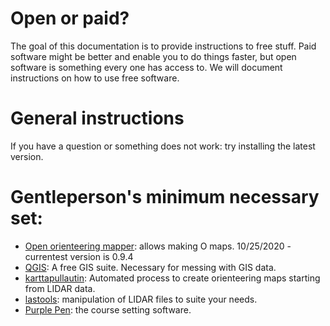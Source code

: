 # Open or paid?
The goal of this documentation is to provide instructions to free stuff. Paid software might be better and enable you to do things faster, but open software is something every one has access to. We will document instructions on how to use free software.

# General instructions
If you have a question or something does not work: try installing the latest version.

# Gentleperson's minimum necessary set:
* [Open orienteering mapper](https://www.openorienteering.org/): allows making O maps. 10/25/2020 - currentest version is 0.9.4
* [QGIS](https://qgis.org/en/site/): A free GIS suite. Necessary for messing with GIS data.
* [karttapullautin](http://www.routegadget.net/karttapullautin/): Automated process to create orienteering maps starting from LIDAR data.
* [lastools](https://rapidlasso.com/lastools/): manipulation of LIDAR files to suite your needs.
* [Purple Pen](http://purplepen.golde.org/): the course setting software.

